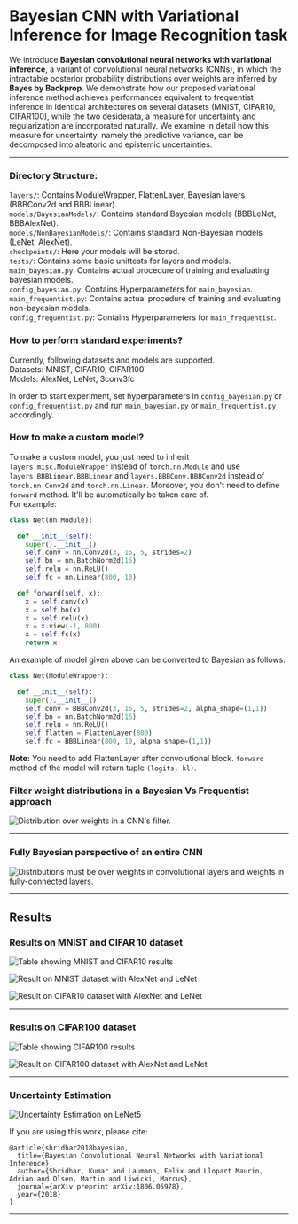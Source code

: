 # Bayesian CNN with Variational Inference for Image Recognition task

We introduce **Bayesian convolutional neural networks with variational inference**, a variant of convolutional neural networks (CNNs), in which the intractable posterior probability distributions over weights are inferred by **Bayes by Backprop**. We demonstrate how our proposed variational inference method achieves performances equivalent to frequentist inference in identical architectures on several datasets (MNIST, CIFAR10, CIFAR100), while the two desiderata, a measure for uncertainty and regularization are incorporated naturally. We examine in detail how this measure for uncertainty, namely the predictive variance, can be decomposed into aleatoric and epistemic uncertainties. 

---------------------------------------------------------------------------------------------------------

### Directory Structure:
`layers/`:  Contains ModuleWrapper, FlattenLayer, Bayesian layers (BBBConv2d and BBBLinear).  
`models/BayesianModels/`: Contains standard Bayesian models (BBBLeNet, BBBAlexNet).  
`models/NonBayesianModels/`: Contains standard Non-Bayesian models (LeNet, AlexNet).  
`checkpoints/`: Here your models will be stored.  
`tests/`: Contains some basic unittests for layers and models.  
`main_bayesian.py`: Contains actual procedure of training and evaluating bayesian models.  
`config_bayesian.py`: Contains Hyperparameters for `main_bayesian`.  
`main_frequentist.py`: Contains actual procedure of training and evaluating non-bayesian models.  
`config_frequentist.py`: Contains Hyperparameters for `main_frequentist`. 

### How to perform standard experiments?
Currently, following datasets and models are supported.  
Datasets: MNIST, CIFAR10, CIFAR100  
Models: AlexNet, LeNet, 3conv3fc  

In order to start experiment, set hyperparameters in `config_bayesian.py` or `config_frequentist.py` and run `main_bayesian.py` or `main_frequentist.py` accordingly.  

### How to make a custom model?
To make a custom model, you just need to inherit `layers.misc.ModuleWrapper` instead of `torch.nn.Module` and use `layers.BBBLinear.BBBLinear` and `layers.BBBConv.BBBConv2d` instead of `torch.nn.Conv2d` and `torch.nn.Linear`. Moreover, you don't need to define `forward` method. It'll be automatically be taken care of.  
For example:  
```python
class Net(nn.Module):

  def __init__(self):
    super().__init__()
    self.conv = nn.Conv2d(3, 16, 5, strides=2)
    self.bn = nn.BatchNorm2d(16)
    self.relu = nn.ReLU()
    self.fc = nn.Linear(800, 10)

  def forward(self, x):
    x = self.conv(x)
    x = self.bn(x)
    x = self.relu(x)
    x = x.view(-1, 800)
    x = self.fc(x)
    return x
```
An example of model given above can be converted to Bayesian as follows:
```python
class Net(ModuleWrapper):

  def __init__(self):
    super().__init__()
    self.conv = BBBConv2d(3, 16, 5, strides=2, alpha_shape=(1,1))
    self.bn = nn.BatchNorm2d(16)
    self.relu = nn.ReLU()
    self.flatten = FlattenLayer(800)
    self.fc = BBBLinear(800, 10, alpha_shape=(1,1))
```
**Note:** You need to add FlattenLayer after convolutional block. `forward` method of the model will return tuple `(logits, kl)`.


### Filter weight distributions in a Bayesian Vs Frequentist approach

![Distribution over weights in a CNN's filter.](experiments/figures/BayesCNNwithdist.png)

---------------------------------------------------------------------------------------------------------

### Fully Bayesian perspective of an entire CNN 

![Distributions must be over weights in convolutional layers and weights in fully-connected layers.](experiments/figures/CNNwithdist_git.png)

---------------------------------------------------------------------------------------------------------

## Results 

### Results on MNIST and CIFAR 10 dataset

![Table showing MNIST and CIFAR10 results](experiments/figures/CIFAR10MNISTTable.png)

![Result on MNIST dataset with AlexNet and LeNet](experiments/results/plots/results_mnist.png)

![Result on CIFAR10 dataset with AlexNet and LeNet](experiments/results/plots/results_cifar10.png)

---------------------------------------------------------------------------------------------------------


### Results on CIFAR100 dataset

![Table showing CIFAR100 results](experiments/figures/CIFAR100Table.png)

![Result on CIFAR100 dataset with AlexNet and LeNet](experiments/results/plots/results_cifar100.png)

--------------------------------------------------------------------------------------------------------

### Uncertainty Estimation

![Uncertainty Estimation on LeNet5](experiments/figures/Uncertainty.png)


If you are using this work, please cite:

```
@article{shridhar2018bayesian,
  title={Bayesian Convolutional Neural Networks with Variational Inference},
  author={Shridhar, Kumar and Laumann, Felix and Llopart Maurin, Adrian and Olsen, Martin and Liwicki, Marcus},
  journal={arXiv preprint arXiv:1806.05978},
  year={2018}
}
```

--------------------------------------------------------------------------------------------------------